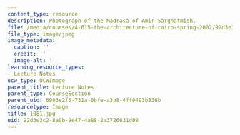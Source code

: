 ```yaml
---
content_type: resource
description: Photograph of the Madrasa of Amir Sarghatmish.
file: /media/courses/4-615-the-architecture-of-cairo-spring-2002/92d3e3c28a0b9e474a882a3726631d08_1081.jpg
file_type: image/jpeg
image_metadata:
  caption: ''
  credit: ''
  image-alt: ''
learning_resource_types:
- Lecture Notes
ocw_type: OCWImage
parent_title: Lecture Notes
parent_type: CourseSection
parent_uid: 6903e2f5-731a-0bfe-a3b8-4ff0493b836b
resourcetype: Image
title: 1081.jpg
uid: 92d3e3c2-8a0b-9e47-4a88-2a3726631d08
---
```

